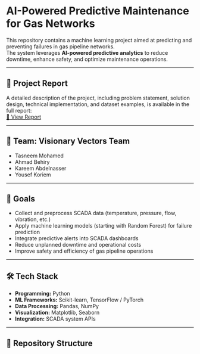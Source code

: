 # AI-Powered Predictive Maintenance for Gas Networks  

This repository contains a machine learning project aimed at predicting and preventing failures in gas pipeline networks.  
The system leverages **AI-powered predictive analytics** to reduce downtime, enhance safety, and optimize maintenance operations.  

---

## 📄 Project Report  
A detailed description of the project, including problem statement, solution design, technical implementation, and dataset examples, is available in the full report:  
[📑 View Report](./report/AI_Predictive_Maintenance_Gas_Pipelines%20(1).pdf)

---

## 👥 Team: Visionary Vectors Team  
- Tasneem Mohamed
- Ahmad Behiry  
- Kareem Abdelnasser  
- Yousef Koriem  

---

## 🎯 Goals  
- Collect and preprocess SCADA data (temperature, pressure, flow, vibration, etc.)  
- Apply machine learning models (starting with Random Forest) for failure prediction  
- Integrate predictive alerts into SCADA dashboards  
- Reduce unplanned downtime and operational costs  
- Improve safety and efficiency of gas pipeline operations  

---

## 🛠️ Tech Stack  
- **Programming:** Python  
- **ML Frameworks:** Scikit-learn, TensorFlow / PyTorch  
- **Data Processing:** Pandas, NumPy  
- **Visualization:** Matplotlib, Seaborn  
- **Integration:** SCADA system APIs  

---

## 📂 Repository Structure  

